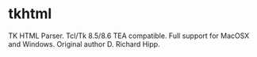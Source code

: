 # tkhtml
TK HTML Parser.
Tcl/Tk 8.5/8.6 TEA compatible.
Full support for MacOSX and Windows.
Original author D. Richard Hipp.
